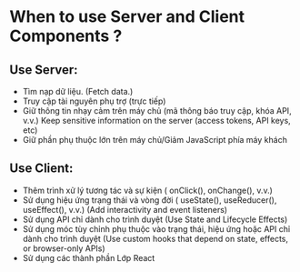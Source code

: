 # When to use Server and Client Components ?

## Use Server:

- Tìm nạp dữ liệu. (Fetch data.)
- Truy cập tài nguyên phụ trợ (trực tiếp)
- Giữ thông tin nhạy cảm trên máy chủ (mã thông báo truy cập, khóa API, v.v.) Keep sensitive information on the server (access tokens, API keys, etc)
- Giữ phần phụ thuộc lớn trên máy chủ/Giảm JavaScript phía máy khách

## Use Client:

- Thêm trình xử lý tương tác và sự kiện ( onClick(), onChange(), v.v.)
- Sử dụng hiệu ứng trạng thái và vòng đời ( useState(), useReducer(), useEffect(), v.v.) (Add interactivity and event listeners)
- Sử dụng API chỉ dành cho trình duyệt (Use State and Lifecycle Effects)
- Sử dụng móc tùy chỉnh phụ thuộc vào trạng thái, hiệu ứng hoặc API chỉ dành cho trình duyệt (Use custom hooks that depend on state, effects, or browser-only APIs)
- Sử dụng các thành phần Lớp React
